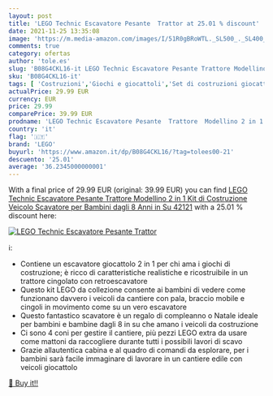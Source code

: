 ```yaml
---
layout: post
title: 'LEGO Technic Escavatore Pesante  Trattor at 25.01 % discount'
date: 2021-11-25 13:35:08
image: 'https://m.media-amazon.com/images/I/51R0gBRoWTL._SL500_._SL400_.jpg'
comments: true
category: ofertas
author: 'tole.es'
slug: 'B08G4CKL16-it LEGO Technic Escavatore Pesante Trattore Modellino 2 in 1...'
sku: 'B08G4CKL16-it'
tags: [ 'Costruzioni','Giochi e giocattoli','Set di costruzioni giocattolo','lego', ]
actualPrice: 29.99 EUR
currency: EUR
price: 29.99
comparePrice: 39.99 EUR
prodname: 'LEGO Technic Escavatore Pesante  Trattore  Modellino 2 in 1  Kit di Costruzione Veicolo Scavatore per Bambini dagli 8 Anni in Su  42121'
country: 'it'
flag: '🇮🇹'
brand: 'LEGO'
buyurl: 'https://www.amazon.it/dp/B08G4CKL16/?tag=tolees00-21'
descuento: '25.01'
average: '36.2345000000001'
---
```


With a final price of 29.99 EUR (original: 39.99 EUR) you can find [LEGO Technic Escavatore Pesante  Trattore  Modellino 2 in 1  Kit di Costruzione Veicolo Scavatore per Bambini dagli 8 Anni in Su  42121](https://www.amazon.it/dp/B08G4CKL16/?tag=tolees00-21) with a  25.01 % discount here:

[![LEGO Technic Escavatore Pesante  Trattor](https://m.media-amazon.com/images/I/51R0gBRoWTL._SL500_._SL400_.jpg)](https://www.amazon.it/dp/B08G4CKL16/?tag=tolees00-21)

ℹ️:

- Contiene un escavatore giocattolo 2 in 1 per chi ama i giochi di costruzione; è ricco di caratteristiche realistiche e ricostruibile in un trattore cingolato con retroescavatore
- Questo kit LEGO da collezione consente ai bambini di vedere come funzionano davvero i veicoli da cantiere con pala, braccio mobile e cingoli in movimento come su un vero escavatore
- Questo fantastico scavatore è un regalo di compleanno o Natale ideale per bambini e bambine dagli 8 in su che amano i veicoli da costruzione
- Ci sono 4 coni per gestire il cantiere, più pezzi LEGO extra da usare come mattoni da raccogliere durante tutti i possibili lavori di scavo
- Grazie allautentica cabina e al quadro di comandi da esplorare, per i bambini sarà facile immaginare di lavorare in un cantiere edile con veicoli giocattolo

[🛒 Buy it!!](https://www.amazon.it/dp/B08G4CKL16/?tag=tolees00-21)
